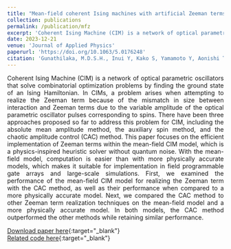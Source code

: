 ```yaml
---
title: "Mean-field coherent Ising machines with artificial Zeeman terms"
collection: publications
permalink: /publication/mfz
excerpt: 'Coherent Ising Machine (CIM) is a network of optical parametric oscillators that solve combinatorial optimization problems by finding the ground state of an Ising Hamiltonian. In CIMs, a problem arises when attempting to realize the Zeeman term because of the mismatch in size between interaction and Zeeman terms due to the variable amplitude of the optical parametric oscillator pulses corresponding to spins. There have been three approaches proposed so far to address this problem for CIM, including the absolute mean amplitude method, the auxiliary spin method, and the chaotic amplitude control (CAC) method. This paper focuses on the efficient implementation of Zeeman terms within the mean-field CIM model, which is a physics-inspired heuristic solver without quantum noise. With the mean-field model, computation is easier than with more physically accurate models, which makes it suitable for implementation in field programmable gate arrays and large-scale simulations. First, we examined the performance of the mean-field CIM model for realizing the Zeeman term with the CAC method, as well as their performance when compared to a more physically accurate model. Next, we compared the CAC method to other Zeeman term realization techniques on the mean-field model and a more physically accurate model. In both models, the CAC method outperformed the other methods while retaining similar performance.'
date: 2023-12-21
venue: 'Journal of Applied Physics'
paperurl: 'https://doi.org/10.1063/5.0176248'
citation: 'Gunathilaka, M.D.S.H., Inui Y, Kako S, Yamamoto Y, Aonishi T. Mean-field coherent Ising machines with artificial Zeeman terms. Journal of Applied Physics. 2023;134(23):234901.'
---
```

<div style="text-align: justify"> Coherent Ising Machine (CIM) is a network of optical parametric oscillators that solve combinatorial optimization problems by finding the ground state of an Ising Hamiltonian. In CIMs, a problem arises when attempting to realize the Zeeman term because of the mismatch in size between interaction and Zeeman terms due to the variable amplitude of the optical parametric oscillator pulses corresponding to spins. There have been three approaches proposed so far to address this problem for CIM, including the absolute mean amplitude method, the auxiliary spin method, and the chaotic amplitude control (CAC) method. This paper focuses on the efficient implementation of Zeeman terms within the mean-field CIM model, which is a physics-inspired heuristic solver without quantum noise. With the mean-field model, computation is easier than with more physically accurate models, which makes it suitable for implementation in field programmable gate arrays and large-scale simulations. First, we examined the performance of the mean-field CIM model for realizing the Zeeman term with the CAC method, as well as their performance when compared to a more physically accurate model. Next, we compared the CAC method to other Zeeman term realization techniques on the mean-field model and a more physically accurate model. In both models, the CAC method outperformed the other methods while retaining similar performance. </div>

[Download paper here](https://doi.org/10.1063/5.0176248){:target="_blank"}  <br>
[Related code here](/404.html){:target="_blank"} 

<!-- Recommended citation: Gunathilaka, M.D.S.H., Inui Y, Kako S, Yamamoto Y, Aonishi T. Mean-field coherent Ising machines with artificial Zeeman terms. Journal of Applied Physics. 2023;134(23):234901. -->